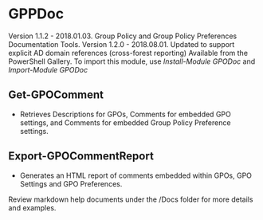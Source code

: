 # GPPDoc
Version 1.1.2 - 2018.01.03.  Group Policy and Group Policy Preferences Documentation Tools.
Version 1.2.0 - 2018.08.01.  Updated to support explicit AD domain references (cross-forest reporting)
Available from the PowerShell Gallery. To import this module, use _Install-Module GPODoc_ and _Import-Module GPODoc_

## Get-GPOComment

* Retrieves Descriptions for GPOs, Comments for embedded GPO settings, and Comments for embedded Group Policy Preference settings.

## Export-GPOCommentReport

* Generates an HTML report of comments embedded within GPOs, GPO Settings and GPO Preferences.

Review markdown help documents under the /Docs folder for more details and examples.
